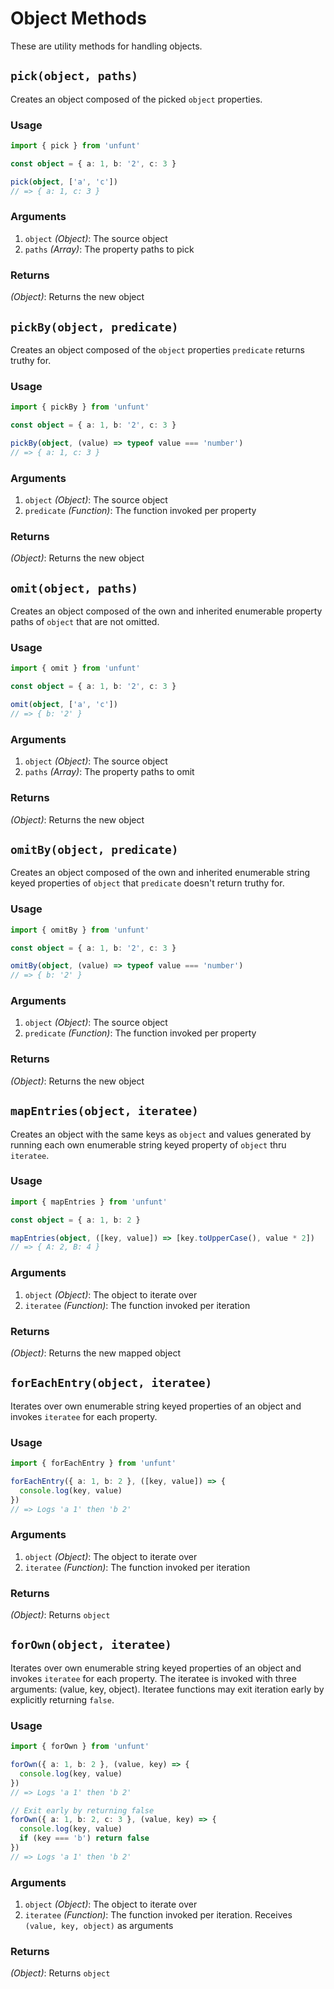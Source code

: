 # Object Methods

These are utility methods for handling objects.

## `pick(object, paths)`

Creates an object composed of the picked `object` properties.

### Usage

```ts
import { pick } from 'unfunt'

const object = { a: 1, b: '2', c: 3 }

pick(object, ['a', 'c'])
// => { a: 1, c: 3 }
```

### Arguments

1. `object` *(Object)*: The source object
2. `paths` *(Array)*: The property paths to pick

### Returns

*(Object)*: Returns the new object

## `pickBy(object, predicate)`

Creates an object composed of the `object` properties `predicate` returns truthy for.

### Usage

```ts
import { pickBy } from 'unfunt'

const object = { a: 1, b: '2', c: 3 }

pickBy(object, (value) => typeof value === 'number')
// => { a: 1, c: 3 }
```

### Arguments

1. `object` *(Object)*: The source object
2. `predicate` *(Function)*: The function invoked per property

### Returns

*(Object)*: Returns the new object

## `omit(object, paths)`

Creates an object composed of the own and inherited enumerable property paths of `object` that are not omitted.

### Usage

```ts
import { omit } from 'unfunt'

const object = { a: 1, b: '2', c: 3 }

omit(object, ['a', 'c'])
// => { b: '2' }
```

### Arguments

1. `object` *(Object)*: The source object
2. `paths` *(Array)*: The property paths to omit

### Returns

*(Object)*: Returns the new object

## `omitBy(object, predicate)`

Creates an object composed of the own and inherited enumerable string keyed properties of `object` that `predicate` doesn't return truthy for.

### Usage

```ts
import { omitBy } from 'unfunt'

const object = { a: 1, b: '2', c: 3 }

omitBy(object, (value) => typeof value === 'number')
// => { b: '2' }
```

### Arguments

1. `object` *(Object)*: The source object
2. `predicate` *(Function)*: The function invoked per property

### Returns

*(Object)*: Returns the new object

## `mapEntries(object, iteratee)`

Creates an object with the same keys as `object` and values generated by running each own enumerable string keyed property of `object` thru `iteratee`.

### Usage

```ts
import { mapEntries } from 'unfunt'

const object = { a: 1, b: 2 }

mapEntries(object, ([key, value]) => [key.toUpperCase(), value * 2])
// => { A: 2, B: 4 }
```

### Arguments

1. `object` *(Object)*: The object to iterate over
2. `iteratee` *(Function)*: The function invoked per iteration

### Returns

*(Object)*: Returns the new mapped object

## `forEachEntry(object, iteratee)`

Iterates over own enumerable string keyed properties of an object and invokes `iteratee` for each property.

### Usage

```ts
import { forEachEntry } from 'unfunt'

forEachEntry({ a: 1, b: 2 }, ([key, value]) => {
  console.log(key, value)
})
// => Logs 'a 1' then 'b 2'
```

### Arguments

1. `object` *(Object)*: The object to iterate over
2. `iteratee` *(Function)*: The function invoked per iteration

### Returns

*(Object)*: Returns `object`

## `forOwn(object, iteratee)`

Iterates over own enumerable string keyed properties of an object and invokes `iteratee` for each property. The iteratee is invoked with three arguments: (value, key, object). Iteratee functions may exit iteration early by explicitly returning `false`.

### Usage

```ts
import { forOwn } from 'unfunt'

forOwn({ a: 1, b: 2 }, (value, key) => {
  console.log(key, value)
})
// => Logs 'a 1' then 'b 2'

// Exit early by returning false
forOwn({ a: 1, b: 2, c: 3 }, (value, key) => {
  console.log(key, value)
  if (key === 'b') return false
})
// => Logs 'a 1' then 'b 2'
```

### Arguments

1. `object` *(Object)*: The object to iterate over
2. `iteratee` *(Function)*: The function invoked per iteration. Receives `(value, key, object)` as arguments

### Returns

*(Object)*: Returns `object`